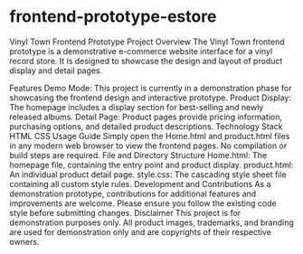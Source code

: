# frontend-prototype-estore
Vinyl Town Frontend Prototype
Project Overview
The Vinyl Town frontend prototype is a demonstrative e-commerce website interface for a vinyl record store. It is designed to showcase the design and layout of product display and detail pages.

Features
Demo Mode: This project is currently in a demonstration phase for showcasing the frontend design and interactive prototype.
Product Display: The homepage includes a display section for best-selling and newly released albums.
Detail Page: Product pages provide pricing information, purchasing options, and detailed product descriptions.
Technology Stack
HTML
CSS
Usage Guide
Simply open the Home.html and product.html files in any modern web browser to view the frontend pages.
No compilation or build steps are required.
File and Directory Structure
Home.html: The homepage file, containing the entry point and product display.
product.html: An individual product detail page.
style.css: The cascading style sheet file containing all custom style rules.
Development and Contributions
As a demonstration prototype, contributions for additional features and improvements are welcome.
Please ensure you follow the existing code style before submitting changes.
Disclaimer
This project is for demonstration purposes only. All product images, trademarks, and branding are used for demonstration only and are copyrights of their respective owners.
